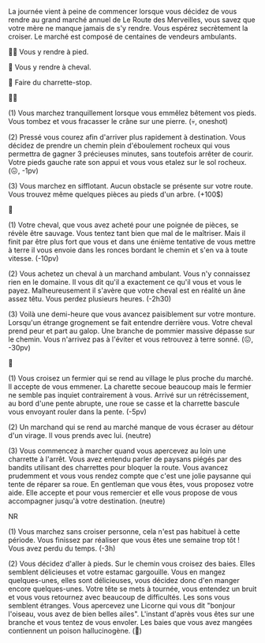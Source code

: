 La journée vient à peine de commencer lorsque vous décidez de vous rendre au grand marché annuel de Le Route des Merveilles, vous savez que votre mère ne manque jamais de s'y rendre. Vous espérez secrètement la croiser. Le marché est composé de centaines de vendeurs ambulants.

🚶‍♂️ Vous y rendre à pied.

🐴 Vous y rendre à cheval.

🚜 Faire du charrette-stop.


🚶‍♂️

(1) Vous marchez tranquillement lorsque vous emmêlez bêtement vos pieds. Vous tombez et vous fracasser le crâne sur une pierre.
(💀, oneshot)

(2) Pressé vous courez afin d'arriver plus rapidement à destination. Vous décidez de prendre un chemin plein d'éboulement rocheux qui vous permettra de gagner 3 précieuses minutes, sans toutefois arrêter de courir. Votre pieds gauche rate son appui et vous vous etalez sur le sol rocheux.
(😖, -1pv)

(3) Vous marchez en sifflotant. Aucun obstacle se présente sur votre route. Vous trouvez même quelques pièces au pieds d'un arbre.
(+100$)


🐴

(1) Votre cheval, que vous avez acheté pour une poignée de pièces, se révèle être sauvage. Vous tentez tant bien que mal de le maîtriser. Mais il finit par être plus fort que vous et dans une énième tentative de vous mettre à terre il vous envoie dans les ronces bordant le chemin et s'en va à toute vitesse.
(-10pv)

(2) Vous achetez un cheval à un marchand ambulant. Vous n'y connaissez rien en le domaine. Il vous dit qu'il a exactement ce qu'il vous et vous le payez. Malheureusement il s'avère que votre cheval est en réalité un âne assez têtu. Vous perdez plusieurs heures.
(-2h30)

(3) Voilà une demi-heure que vous avancez paisiblement sur votre monture. Lorsqu'un étrange grognement se fait entendre derrière vous. Votre cheval prend peur et part au galop. Une branche de pommier massive dépasse sur le chemin. Vous n'arrivez pas à l'éviter et vous retrouvez à terre sonné.
(😖, -30pv)


🚜

(1) Vous croisez un fermier qui se rend au village le plus proche du marché. Il accepte de vous emmener. La charette secoue beaucoup mais le fermier ne semble pas inquiet contrairement à vous. Arrivé sur un rétrécissement, au bord d'une pente abrupte, une roue se casse et la charrette bascule vous envoyant rouler dans la pente.
(-5pv)

(2) Un marchand qui se rend au marché manque de vous écraser au détour d'un virage. Il vous prends avec lui.
(neutre)

(3) Vous commencez à marcher quand vous apercevez au loin une charrette à l'arrêt. Vous avez entendu parler de paysans piégés par des bandits utilisant des charrettes pour bloquer la route. Vous avancez prudemment et vous vous rendez compte que c'est une jolie paysanne qui tente de réparer sa roue. En gentleman que vous êtes, vous proposez votre aide. Elle accepte et pour vous remercier et elle vous propose de vous accompagner jusqu'à votre destination.
(neutre)

NR

(1) Vous marchez sans croiser personne, cela n'est pas habituel à cette période. Vous finissez par réaliser que vous êtes une semaine trop tôt ! Vous avez perdu du temps.
(-3h)

(2) Vous décidez d'aller à pieds. Sur le chemin vous croisez des baies. Elles semblent délicieuses et votre estamac gargouille. Vous en mangez quelques-unes, elles sont délicieuses, vous décidez donc d'en manger encore quelques-unes. Votre tête se mets à tournée, vous entendez un bruit et vous vous retournez avec beaucoup de difficultés. Les sons vous semblent étranges. Vous apercevez une Licorne qui vous dit "bonjour l'oiseau, vous avez de bien belles ailes". L'instant d'après vous êtes sur une branche et vous tentez de vous envoler. Les baies que vous avez mangées contiennent un poison hallucinogène.
(🤢)
